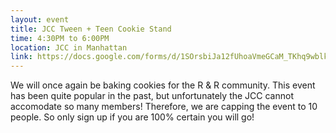 ```yaml
---
layout: event
title: JCC Tween + Teen Cookie Stand
time: 4:30PM to 6:00PM
location: JCC in Manhattan
link: https://docs.google.com/forms/d/1SOrsbiJa12fUhoaVmeGCaM_TKhq9wblk-clvPHeHu8g/viewform
---
```

We will once again be baking cookies for the R & R community. This event has been quite popular in the past, but unfortunately the JCC cannot accomodate so many members! Therefore, we are capping the event to 10 people. So only sign up if you are 100% certain you will go!
